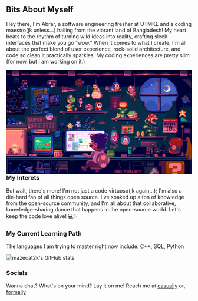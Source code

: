 ## Bits About Myself

Hey there, I'm Abrar, a software engineering fresher at UTMKL and a coding maestro(jk unless...) hailing from the vibrant land of Bangladesh! My heart beats to the rhythm of turning wild ideas into reality, crafting sleek interfaces that make you go "wow." When it comes to what I create, I'm all about the perfect blend of user experience, rock-solid architecture, and code so clean it practically sparkles. My coding experiences are pretty slim (for now, but I am working on it.)

<img align="right" src="https://github.com/mazecat2k/mazecat2k/blob/main/codingjeffgif.gif">


### My Interets                                                                                                                           

But wait, there's more! I'm not just a code virtuoso(jk again...); I'm also a die-hard fan of all things open source. I've soaked up a ton of knowledge from the open-source community, and I'm all about that collaborative, knowledge-sharing dance that happens in the open-source world. Let's keep the code love alive! 💻✨

### My Current Learning Path

The languages I am trying to master right now include: C++, SQL, Python

![mazecat2k's GitHub stats](https://github-readme-stats.vercel.app/api?username=mazecat2k&theme=merko&show_icons=true)

### Socials

Wanna chat? What's on your mind? Lay it on me!
Reach me at [casually](https://www.instagram.com/abrawr.r/) or, [formally](https://www.linkedin.com/in/abraralrashid/)


